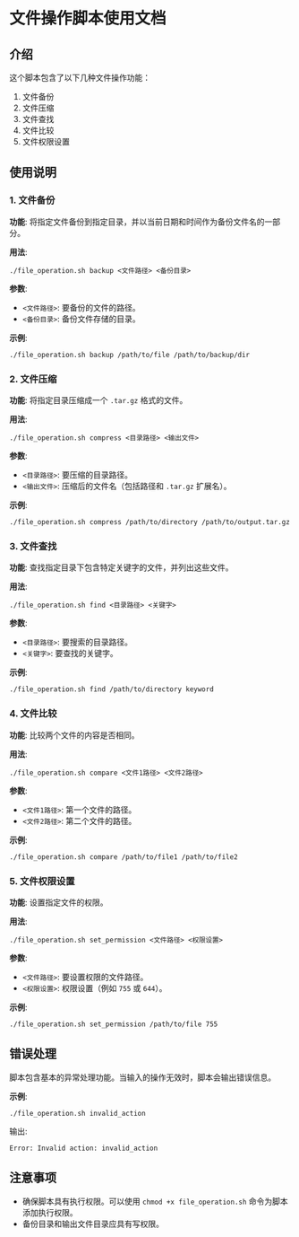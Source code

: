 # 文件操作脚本使用文档

## 介绍

这个脚本包含了以下几种文件操作功能：

1. 文件备份
2. 文件压缩
3. 文件查找
4. 文件比较
5. 文件权限设置

## 使用说明

### 1. 文件备份

**功能**: 将指定文件备份到指定目录，并以当前日期和时间作为备份文件名的一部分。

**用法**:

```
./file_operation.sh backup <文件路径> <备份目录>
```

**参数**:

- `<文件路径>`: 要备份的文件的路径。
- `<备份目录>`: 备份文件存储的目录。

**示例**:

```
./file_operation.sh backup /path/to/file /path/to/backup/dir
```

### 2. 文件压缩

**功能**: 将指定目录压缩成一个 `.tar.gz` 格式的文件。

**用法**:

```
./file_operation.sh compress <目录路径> <输出文件>
```

**参数**:

- `<目录路径>`: 要压缩的目录路径。
- `<输出文件>`: 压缩后的文件名（包括路径和 `.tar.gz` 扩展名）。

**示例**:

```
./file_operation.sh compress /path/to/directory /path/to/output.tar.gz
```

### 3. 文件查找

**功能**: 查找指定目录下包含特定关键字的文件，并列出这些文件。

**用法**:

```
./file_operation.sh find <目录路径> <关键字>
```

**参数**:

- `<目录路径>`: 要搜索的目录路径。
- `<关键字>`: 要查找的关键字。

**示例**:

```
./file_operation.sh find /path/to/directory keyword
```

### 4. 文件比较

**功能**: 比较两个文件的内容是否相同。

**用法**:

```
./file_operation.sh compare <文件1路径> <文件2路径>
```

**参数**:

- `<文件1路径>`: 第一个文件的路径。
- `<文件2路径>`: 第二个文件的路径。

**示例**:

```
./file_operation.sh compare /path/to/file1 /path/to/file2
```

### 5. 文件权限设置

**功能**: 设置指定文件的权限。

**用法**:

```
./file_operation.sh set_permission <文件路径> <权限设置>
```

**参数**:

- `<文件路径>`: 要设置权限的文件路径。
- `<权限设置>`: 权限设置（例如 `755` 或 `644`）。

**示例**:

```
./file_operation.sh set_permission /path/to/file 755
```

## 错误处理

脚本包含基本的异常处理功能。当输入的操作无效时，脚本会输出错误信息。

**示例**:

```
./file_operation.sh invalid_action
```

输出:

```
Error: Invalid action: invalid_action
```

## 注意事项

- 确保脚本具有执行权限。可以使用 `chmod +x file_operation.sh` 命令为脚本添加执行权限。
- 备份目录和输出文件目录应具有写权限。